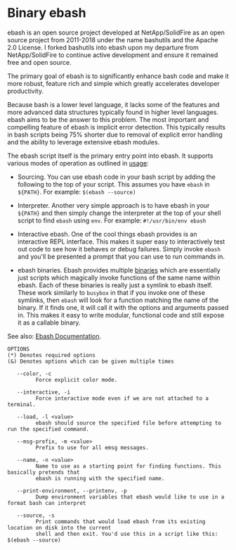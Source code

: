 # Binary ebash

ebash is an open source project developed at NetApp/SolidFire as an open source project from 2011-2018 under the name
bashutils and the Apache 2.0 License. I forked bashutils into ebash upon my departure from NetApp/SolidFire to continue
active development and ensure it remained free and open source.

The primary goal of ebash is to significantly enhance bash code and make it more robust, feature rich and simple which
greatly accelerates developer productivity.

Because bash is a lower level language, it lacks some of the features and more advanced data structures typically found
in higher level languages. ebash aims to be the answer to this problem. The most important and compelling feature of
ebash is implicit error detection. This typically results in bash scripts being 75% shorter due to removal of explicit
error handling and the ability to leverage extensive ebash modules.

The ebash script itself is the primary entry point into ebash. It supports various modes of operation as outlined in
[usage](doc/usage.md):

- Sourcing. You can use ebash code in your bash script by adding the following to the top of your script. This assumes
  you have `ebash` in `${PATH}`. For example: `$(ebash --source)`

- Interpreter. Another very simple approach is to have ebash in your `${PATH}` and then simply change the interpreter
  at the top of your shell script to find `ebash` using `env`. For example: `#!/usr/bin/env ebash`

- Interactive ebash. One of the cool things ebash provides is an interactive REPL interface. This makes it super easy to
  interactively test out code to see how it behaves or debug failures. Simply invoke `ebash` and you'll be presented a
  prompt that you can use to run commands in.

- ebash binaries. Ebash provides multiple [binaries](https://elibs.github.io/ebash/binaries) which are essentially just
  scripts which magically invoke functions of the same name within ebash. Each of these binaries is really just a symlink
  to ebash itself. These work similarly to `busybox` in that if you invoke one of these symlinks, then `ebash` will look
  for a function matching the name of the binary. If it finds one, it will call it with the options and arguments passed
  in. This makes it easy to write modular, functional code and still expose it as a callable binary.

See also: [Ebash Documentation](https://elibs.github.io/ebash/index.html).

```Groff
OPTIONS
(*) Denotes required options
(&) Denotes options which can be given multiple times

   --color, -c
         Force explicit color mode.

   --interactive, -i
         Force interactive mode even if we are not attached to a terminal.

   --load, -l <value>
         ebash should source the specified file before attempting to run the specified command.

   --msg-prefix, -m <value>
         Prefix to use for all emsg messages.

   --name, -n <value>
         Name to use as a starting point for finding functions. This basically pretends that
         ebash is running with the specified name.

   --print-environment, --printenv, -p
         Dump environment variables that ebash would like to use in a format bash can interpret

   --source, -s
         Print commands that would load ebash from its existing location on disk into the current
         shell and then exit. You'd use this in a script like this: $(ebash --source)

```
